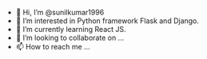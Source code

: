 - 👋 Hi, I’m @sunilkumar1996
- 👀 I’m interested in Python framework Flask and Django.
- 🌱 I’m currently learning React JS.
- 💞️ I’m looking to collaborate on ...
- 📫 How to reach me ...

<!---
sunilkumar1996/sunilkumar1996 is a ✨ special ✨ repository because its `README.md` (this file) appears on your GitHub profile.
You can click the Preview link to take a look at your changes.
--->
